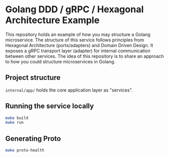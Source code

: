 # Golang DDD / gRPC / Hexagonal Architecture Example

This repository holds an example of how you may structure a Golang microservice. The structure of this service follows principles 
from Hexagonal Architecture (ports/adapters) and Domain Driven Design. It exposes a gRPC transport layer (adapter) for internal communication 
between other services. The idea of this repository is to share an approach to how you could structure microservices in Golang.

## Project structure 

`internal/app/` holds the core application layer as "services".

## Running the service locally 

```sh 
make build 
make run 
```

## Generating Proto 

```sh
make proto-health
```

